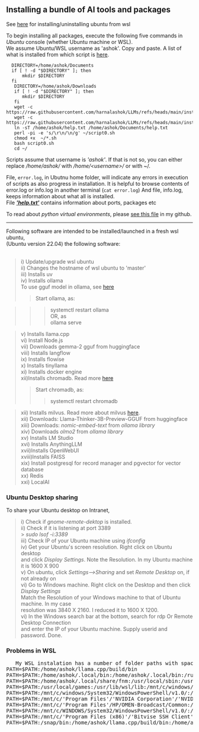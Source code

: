 ## Installing a bundle of AI tools and packages

See [here](https://github.com/harnalashok/LLMs/blob/main/wsl%20install%20and%20uninstall%20and%20misc.txt) for installing/uninstalling ubuntu from wsl      

To begin installing all packages, execute the following five commands in *Ubuntu* console (whether Ubuntu machine or WSL).<br>
We assume Ubuntu/WSL username as 'ashok'. Copy and paste. A list of what is installed from which script is [here](https://github.com/harnalashok/LLMs/blob/main/install_ai_tools/whatiswhere.sh).


```
  DIRECTORY=/home/ashok/Documents
  if [ ! -d "$DIRECTORY" ]; then
      mkdir $DIRECTORY
  fi
   DIRECTORY=/home/ashok/Downloads
   if [ ! -d "$DIRECTORY" ]; then
      mkdir $DIRECTORY
   fi
   wget -c https://raw.githubusercontent.com/harnalashok/LLMs/refs/heads/main/install_ai_tools/script0.sh
   wget -c https://raw.githubusercontent.com/harnalashok/LLMs/refs/heads/main/install_ai_tools/help.txt
   ln -sT /home/ashok/help.txt /home/ashok/Documents/help.txt
   perl -pi -e 's/\r\n/\n/g' ~/script0.sh   
   chmod +x  ~/*.sh   
   bash script0.sh
   cd ~/   
```
Scripts assume that username is *'ashok'*. If that is not so, you can either replace */home/ashok/* with */home/\<username\>/* or with ~/.


File, `error.log`, in Ubutnu home folder, will indicate any errors in execution of scripts as also progress in installation. It is helpful to browse contents of error.log or info.log in another terminal (`cat error.log`)
And file, info.log, keeps information about what all is installed.      
File <b><i>['help.txt'](https://github.com/harnalashok/LLMs/blob/main/install_ai_tools/help.txt)</i></b> contains information about ports, packages etc      

To read about *python virtual environments*, please [see this file](https://github.com/harnalashok/LLMs/blob/main/python%20venv) in my github.
   
------------     
Following software are intended to be installed/launched in a fresh wsl ubuntu,<br>
(Ubuntu version 22.04) the following software:<br><br>

>i)  Update/upgrade wsl ubuntu<br>
ii)  Changes the hostname of wsl ubuntu to 'master'<br>
iii) Installs uv<br>
iv)  Installs ollama<br>
To use gguf model in ollama, see [here](https://github.com/harnalashok/LLMs/blob/main/anythingLLM%20or%20ollama%20use%20any%20gguf%20model.md)
>> Start ollama, as:<br>
      
>>>  systemctl restart ollama<br>
>> OR, as   
>>>  ollama serve<br>

>v)   Installs llama.cpp<br>
vi)  Install Node.js<br>
vii)   Downloads  gemma-2 gguf from huggingface<br>
viii) Installs langflow<br>
ix) Installs flowise<br>
x) Installs tinyllama<br>
xi) Installs docker engine<br>
xii)Installs chromadb. Read more [here](https://github.com/harnalashok/LLMs/blob/main/quick%20chromadb%20install%20on%20wsl2.txt)
>> Start chromadb, as:<br>
>>>  systemctl restart chromadb<br>

>xii) Installs milvus. Read more about milvus [here](https://milvus.io/docs/install_standalone-docker.md).   
xii) Downloads: Llama-Thinker-3B-Preview-GGUF from huggingface<br>
xiii) Downloads: *nomic-embed-text* from *ollama library*<br>
xiv) Downloads *olmo2* from *ollama library*<br>
 xv) Installs LM Studio    
xvi) Installs AnythingLLM     
xvii)Installs OpenWebUI    
xviii)Installs FAISS        
xix) Install postgresql for record manager and pgvector for vector database      
xx) Redis     
xxi) LocalAI      



### Ubuntu Desktop sharing
To share your Ubuntu desktop on Intranet,      
> i)  Check if *gnome-remote-dektop* is installed.      
ii) Check if it is listening at port 3389      
      > *sudo lsof -i:3389*      
iii) Check IP of your Ubuntu machine using *ifconfig*              
 iv) Get your Ubuntu's screen resolution. Right click on Ubuntu desktop       
     and click *Display Settings*. Note the Resolution. In my Ubuntu machine it is 1600 X 900       
> v) On ubuntu, click *Settings-->Sharing* and set *Remote Desktop* on, if not already on      
 vi) Go to Windows machine. Right click on the Desktop and then click *Display Settings*     
      Match the Resolution of your Windows machine to that of Ubuntu machine. In my case      
      resolution was 3840 X 2160. I reduced it to 1600 X 1200.       
 vi) In the Windows search bar at the bottom, search for rdp Or Remote Desktop Connection            
     and enter the IP of your Ubuntu machine. Supply userid and password. Done.              

### Problems in WSL
<pre>
   My WSL instalation has a number of folder paths with spaces. Putting 
PATH=$PATH:/home/ashok/llama.cpp/build/bin
PATH=$PATH:/home/ashok/.local/bin:/home/ashok/.local/bin:/run/user/1000/fnm_multishells/653_1737863874230/bin
PATH=$PATH:/home/ashok/.local/share/fnm:/usr/local/sbin:/usr/local/bin:/usr/sbin:/usr/bin:/sbin:/bin:/usr/games
PATH=$PATH:/usr/local/games:/usr/lib/wsl/lib:/mnt/c/windows/system32:/mnt/c/windows:/mnt/c/windows/System32/Wbem
PATH=$PATH:/mnt/c/windows/System32/WindowsPowerShell/v1.0/:/mnt/c/windows/System32/OpenSSH/:/mnt/c/'Program Files (x86)'/'NVIDIA Corporation'/PhysX/Common
PATH=$PATH:/mnt/c/'Program Files'/'NVIDIA Corporation'/'NVIDIA NvDLISR':/mnt/c/Users/Administrator/AppData/Local/Microsoft/WindowsApps
PATH=$PATH:/mnt/c/'Program Files'/HP/OMEN-Broadcast/Common:/mnt/c/WINDOWS/system32:/mnt/c/WINDOWS:/mnt/c/WINDOWS/System32/Wbem
PATH=$PATH:/mnt/c/WINDOWS/System32/WindowsPowerShell/v1.0/:/mnt/c/WINDOWS/System32/OpenSSH/:/mnt/c/'Program Files'/HP/'HP One Agent'
PATH=$PATH:/mnt/c/'Program Files (x86)'/'Bitvise SSH Client':/mnt/c/Users/ashok/AppData/Local/Microsoft/WindowsApps:/mnt/c/Users/ashok/.lmstudio/bin
PATH=$PATH:/snap/bin:/home/ashok/llama.cpp/build/bin:/home/ashok/milvus/

   
</pre>



